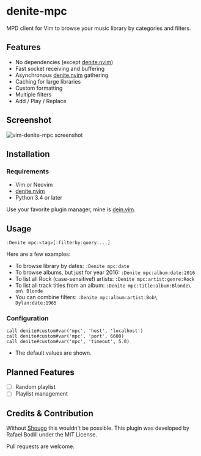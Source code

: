 # denite-mpc

MPD client for Vim to browse your music library by categories and filters.

## Features

- No dependencies (except [denite.nvim])
- Fast socket receiving and buffering
- Asynchronous [denite.nvim] gathering
- Caching for large libraries
- Custom formatting
- Multiple filters
- Add / Play / Replace

## Screenshot

![vim-denite-mpc screenshot](http://rafi.io/static/img/project/vim-denite-mpc/browsing.gif)

## Installation

### Requirements

- Vim or Neovim
- [denite.nvim]
- Python 3.4 or later

Use your favorite plugin manager, mine is [dein.vim].

## Usage

```viml
:Denite mpc:<tag>[:filterby:query:...]
```

Here are a few examples:

- To browse library by dates: `:Denite mpc:date`
- To browse albums, but just for year 2016: `:Denite mpc:album:date:2016`
- To list all Rock (case-sensitive!) artists: `:Denite mpc:artist:genre:Rock`
- To list all track titles from an album: `:Denite mpc:title:album:Blonde\ on\ Blonde`
- You can combine filters: `:Denite mpc:album:artist:Bob\ Dylan:date:1965`

### Configuration

```viml
call denite#custom#var('mpc', 'host', 'localhost')
call denite#custom#var('mpc', 'port', 6600)
call denite#custom#var('mpc', 'timeout', 5.0)
```

- The default values are shown.

## Planned Features

- [ ] Random playlist
- [ ] Playlist management

## Credits & Contribution

Without [Shougo] this wouldn't be possible.
This plugin was developed by Rafael Bodill under the MIT License.

Pull requests are welcome.

[Shougo]: https://github.com/Shougo
[denite.nvim]: https://github.com/Shougo/denite.nvim
[dein.vim]: https://github.com/Shougo/dein.vim
